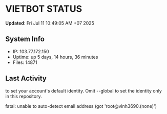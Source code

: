 # VIETBOT STATUS
**Updated**: Fri Jul 11 10:49:05 AM +07 2025

## System Info
- IP: 103.77.172.150
- Uptime: up 5 days, 14 hours, 36 minutes
- Files: 14871

## Last Activity

to set your account's default identity.
Omit --global to set the identity only in this repository.

fatal: unable to auto-detect email address (got 'root@vinh3690.(none)')
